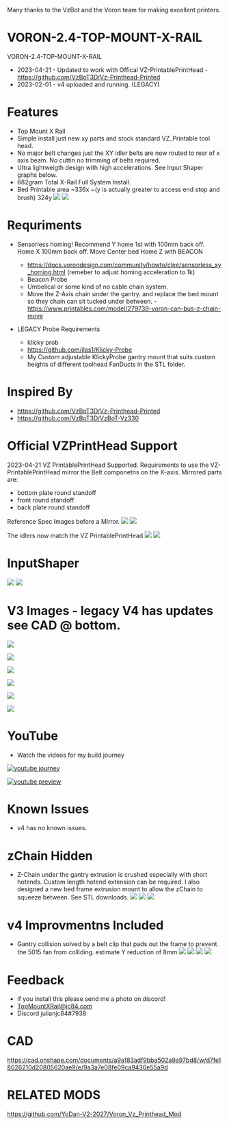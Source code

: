 Many thanks to  the VzBot and the Voron team for making excellent printers.

# VORON-2.4-TOP-MOUNT-X-RAIL

VORON-2.4-TOP-MOUNT-X-RAIL
- 2023-04-21 - Updated to work with Offical VZ-PrintablePrintHead - https://github.com/VzBoT3D/Vz-Printhead-Printed
- 2023-02-01 - v4 uploaded and running. (LEGACY)

# Features

- Top Mount X Rail
- Simple install just new xy parts and stock standard VZ_Printable tool head.
- No major belt changes just the XY idler belts are now routed to rear of x axis beam. No cuttin no trimming of belts required.
- Ultra lightweigth design with high accelerations. See Input Shaper graphs below.
- 682gram Total X-Rail Full System Install.
- Bed Printable area ~336x ~(y is actually greater to access end stop and brush) 324y
![](images/v3/682g.png)
![](images/336x324y.jpg)

# Requriments

- Sensorless homing! Recommend Y home 1st with 100mm back off. Home X 100mm back off. Move Center bed Home Z with BEACON
  - https://docs.vorondesign.com/community/howto/clee/sensorless_xy_homing.html (remeber to adjust homing acceleration to 1k)
  - Beacon Probe 
  - Umbelical or some kind of no cable chain system.
  - Move the Z-Axis chain under the gantry. and replace the bed mount so they chain can sit tucked under between. - https://www.printables.com/model/279739-voron-can-bus-z-chain-move

- LEGACY Probe Requirements
  - klicky prob
  - https://github.com/jlas1/Klicky-Probe
  - My Custom adjustable KlickyProbe gantry mount that suits custom heights of different toolhead FanDucts in the STL folder.

# Inspired By

- https://github.com/VzBoT3D/Vz-Printhead-Printed
- https://github.com/VzBoT3D/VzBoT-Vz330

# Official VZPrintHead Support
2023-04-21 VZ PrintablePrintHead Supported.
Requirements to use the VZ-PrintablePrintHead mirror the Belt componetns on the X-axis.
Mirrored parts are:
- bottom plate round standoff
- front round standoff
- back plate round standoff 

Reference Spec Images before a Mirror.
![](images/vz/voron_front.png)
![](images/vz/vz_front.png)

The idlers now match the VZ PrintablePrintHead
![](images/vz/xy_old.png)
![](images/vz/updatedvzxy_1.png)

# InputShaper
![](images/input_shaper/x.png)
![](images/input_shaper/y.png) 

# V3 Images - legacy V4 has updates see CAD @ bottom.

![](images/v3/l_front.png) 

![](images/v3/l_side.png) 

![](images/v3/l_iso.png) 

![](images/v3/v3iso.png) 

![](images/v3/v3back.png) 

![](images/v3/v3right.png) 

# YouTube

- Watch the videos for my build journey

[![youtube journey](https://img.youtube.com/vi/8w1qv4k_UrQ/0.jpg)](https://www.youtube.com/watch?v=8w1qv4k_UrQ)

[![youtube preview](https://img.youtube.com/vi/LdVHs1veAIQ/0.jpg)](https://www.youtube.com/watch?v=LdVHs1veAIQ)

# Known Issues

- v4 has no known issues.

# zChain Hidden

 - Z-Chain under the gantry extrusion is crushed especially with short hotends. Custom length hotend extension can be required. I also designed a new bed frame extrusion mount to allow the zChain to squeeze between. See STL downloads.
![](images/zchain/zchain3.png)
![](images/zchain/zchain2.png)
![](images/zchain/zchain1.jpg)

# v4 Improvmentns Included

- Gantry collision solved by a belt clip that pads out the frame to prevent the 5015 fan from colliding. estimate Y reduction of 8mm
![](images/v4/front_belt.png)
![](images/v4/top_belt.png)
![](images/v4/front_limit_stop.png)
![](images/v4/front_limit_stop_2.png)

# Feedback

 - if you install this please send me a photo on discord!
 - TopMountXRail@jc84.com
 - Discord julianjc84#7938
 
 # CAD
 
 https://cad.onshape.com/documents/a9a183adf9bba502a9a97bd8/w/d7fe18026210d20805620ae9/e/9a3a7e08fe09ca9430e55a9d

 # RELATED MODS
 https://github.com/YoDan-V2-2027/Voron_Vz_Printhead_Mod
 